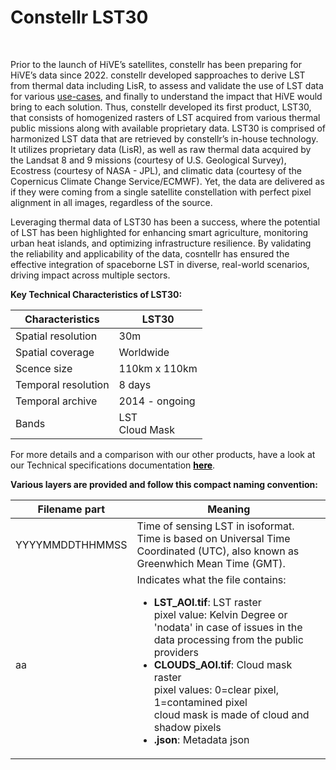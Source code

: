 <h1>Constellr LST30</h1>  

<br>

Prior to the launch of HiVE’s satellites, constellr has been preparing for HiVE’s data since 2022. constellr developed sapproaches to derive LST from thermal data including LisR, to assess and validate the use of LST data for various [use-cases](https://constellr.github.io/product-lst/demo/), and finally to understand the impact that HiVE would bring to each solution. Thus, constellr developed its first product, LST30, that consists of homogenized rasters of LST acquired from various thermal public missions along with available proprietary data. LST30 is comprised of harmonized LST data that are retrieved by constellr’s in-house technology. It utilizes proprietary data (LisR), as well as raw thermal data acquired by the Landsat 8 and 9 missions (courtesy of U.S. Geological Survey), Ecostress (courtesy of NASA - JPL), and climatic data (courtesy of the Copernicus Climate Change Service/ECMWF). Yet, the data are delivered as if they were coming from a single satellite constellation with perfect pixel alignment in all images, regardless of the source.    

Leveraging thermal data of LST30 has been a success, where the potential of LST has been highlighted for enhancing smart agriculture, monitoring urban heat islands, and optimizing infrastructure resilience. By validating the reliability and applicability of the data, cosntellr has ensured the effective integration of spaceborne LST in diverse, real-world scenarios, driving impact across multiple sectors.  

**Key Technical Characteristics of LST30:**  

| Characteristics | LST30 |
| --------------- | ----- |
| Spatial resolution | 30m |
| Spatial coverage | Worldwide|
| Scence size | 110km x 110km |
| Temporal resolution | 8 days |
| Temporal archive | 2014 - ongoing|
| Bands | LST <br> Cloud Mask |  

For more details and a comparison with our other products, have a look at our Technical specifications documentation <a href="https://constellr.github.io/product-lst/Technical-specification/" style="color: black;">**here**</a>.  

**Various layers are provided and follow this compact naming convention:**

| Filename part | Meaning |
| ------------- | ------- |
| YYYYMMDDTHHMMSS | Time of sensing LST in isoformat. <br> Time is based on Universal Time Coordinated (UTC), also known as Greenwhich Mean Time (GMT). |
| aa | Indicates what the file contains: <ul><li> **LST_AOI.tif**: LST raster <br> pixel value: Kelvin Degree or 'nodata' in case of issues in the data processing from the public providers </li><li>**CLOUDS_AOI.tif**: Cloud mask raster <br> pixel values: 0=clear pixel, 1=contamined pixel <br> cloud mask is made of cloud and shadow pixels</li><li> **.json**: Metadata json </li></ul> |